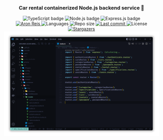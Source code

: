 <div align="center">
    <h3>Car rental containerized Node.js backend service 🚗</h3>
</div>

<div align="center">  
  <img alt="TypeScript badge" src="https://img.shields.io/badge/TypeScript-006494?style=flat&logo=typescript&logoColor=white" />
  <img alt="Node.js badge" src="https://img.shields.io/badge/Node.js-green?style=flat&logo=Node.js&logoColor=white" />
  <img alt="Express.js badge" src="https://img.shields.io/badge/Express.js-282c34?style=flat&logo=express&logoColor=white" />
</div>

<div align="center">
   <a href="https://www.linkedin.com/in/aronreis/">
      <img alt="Aron Reis" src="https://img.shields.io/badge/-AronReis-0A66C2?style=flat&logo=Linkedin&logoColor=white" />
   </a>

  <img alt="Languages" src="https://img.shields.io/github/languages/count/aronreisx/locar?color=%4d0000">

  <img alt="Repo size" src="https://img.shields.io/github/repo-size/aronreisx/locar?color=orange">

  <a href="https://github.com/aronreisx/README-locar/commits/master">
    <img alt="Last commit" src="https://img.shields.io/github/last-commit/aronreisx/locar?color=ff69b4">
  </a>
    
   <img alt="License" src="https://img.shields.io/badge/license-MIT-8622f8">
   <a href="https://github.com/aronreisx/budget/stargazers">
    <img alt="Stargazers" src="https://img.shields.io/github/stars/aronreisx/locar?style=social">
  </a>
</div>

<div align="center">
  <img alt="project banner" src="https://github.com/aronreisx/locar/blob/master/.github/banner.png">
</div>
